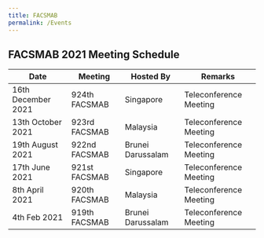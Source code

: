 ```yaml
---
title: FACSMAB
permalink: /Events
---
```

## **FACSMAB 2021 Meeting Schedule**

| Date| Meeting | Hosted By | Remarks |
| ------------ | ------------- | ------------- | ------------- |
|16th December 2021 | 924th FACSMAB | Singapore | Teleconference Meeting |
|13th October 2021 | 923rd FACSMAB | Malaysia | Teleconference Meeting |
|19th August 2021 | 922nd FACSMAB | Brunei Darussalam | Teleconference Meeting |
|17th June 2021 | 921st FACSMAB | Singapore | Teleconference Meeting |
|8th April 2021 | 920th FACSMAB | Malaysia | Teleconference Meeting |
|4th Feb 2021 | 919th FACSMAB | Brunei Darussalam| Teleconference Meeting |